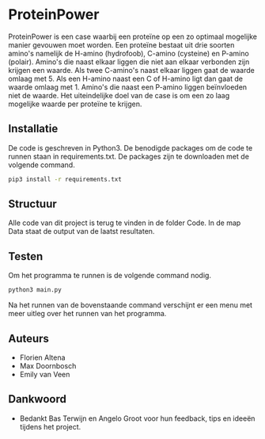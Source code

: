 # ProteinPower

ProteinPower is een case waarbij een proteïne op een zo optimaal mogelijke manier gevouwen moet worden. Een proteïne bestaat uit drie soorten amino's namelijk de H-amino (hydrofoob), C-amino (cysteine) en P-amino (polair). Amino's die naast elkaar liggen die niet aan elkaar verbonden zijn krijgen een waarde. Als twee C-amino's naast elkaar liggen gaat de waarde omlaag met 5. Als een H-amino naast een C of H-amino ligt dan gaat de waarde omlaag met 1. Amino's die naast een P-amino liggen beïnvloeden niet de waarde. Het uiteindelijke doel van de case is om een zo laag mogelijke waarde per proteïne te krijgen.

## Installatie

De code is geschreven in Python3. De benodigde packages om de code te runnen staan in requirements.txt. De packages zijn te downloaden met de volgende command.

```bash
pip3 install -r requirements.txt
```

## Structuur

Alle code van dit project is terug te vinden in de folder Code. In de map Data staat de output van de laatst resultaten.

## Testen

Om het programma te runnen is de volgende command nodig.

```bash
python3 main.py
```

Na het runnen van de bovenstaande command verschijnt er een menu met meer uitleg over het runnen van het programma.

## Auteurs

* Florien Altena
* Max Doornbosch
* Emily van Veen

## Dankwoord

* Bedankt Bas Terwijn en Angelo Groot voor hun feedback, tips en ideeën tijdens het project.